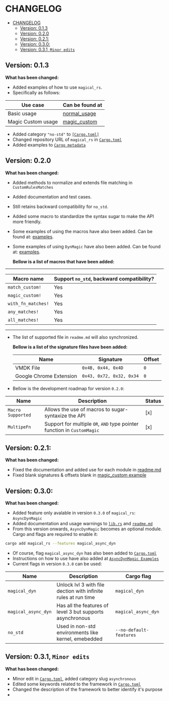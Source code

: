 # CHANGELOG
- [CHANGELOG](#changelog)
  - [Version: 0.1.3](#version-013)
  - [Version: 0.2.0](#version-020)
  - [Version: 0.2.1:](#version-021)
  - [Version: 0.3.0:](#version-030)
  - [Version: 0.3.1, `Minor edits`](#version-031-minor-edits)


## Version: 0.1.3
**What has been changed:**
* Added examples of how to use `magical_rs`. 
* Specifically as follows:

| Use case           | Can be found at                        |
| ------------------ | -------------------------------------- |
| Basic usage        | [normal_usage](examples/normal_usage)  |
| Magic Custom usage | [magic_custom](examples/magic_custom/) |

* Added category `"no-std"` to [`[Cargo.toml]`](Cargo.toml)
* Changed repository URL of `magical_rs` in [`Cargo.toml`](Cargo.toml)
* Added examples to [`Cargo metadata`](Cargo.toml)

## Version: 0.2.0
**What has been changed:**
* Added methods to normalize and extends file matching in `CustomRulesMatches`
* Added documentation and test cases.
* Still retains backward compatibility for `no_std`.
* Added some macro to standardize the syntax sugar to make the API more friendly.
* Some examples of using the macros have also been added. Can be found at: [examples](examples).
* Some examples of using `DynMagic` have also been added. Can be found at: [examples](examples).
 
	**Bellow is a list of macros that have been added:**

---
  | Macro name         | Support `no_std`, backward compatibility? |
  | ------------------ | ----------------------------------------- |
  | `match_custom!`    | Yes                                       |
  | `magic_custom!`    | Yes                                       |
  | `with_fn_matches!` | Yes                                       |
  | `any_matches!`     | Yes                                       |
  | `all_matches!`     | Yes                                       |

---
* The list of supported file in `readme.md` will also synchronized.

  **Bellow is a list of the signature files have been added:**

  | Name                    | Signature                | Offset |
  | ----------------------- | ------------------------ | ------ |
  | VMDK File               | `0x4B, 0x44, 0x4D`       | `0`    |
  | Google Chrome Extension | `0x43, 0x72, 0x32, 0x34` | `0`    |

* Bellow is the development roadmap for version `0.2.0`:
  
| Name              | Description                                                             | Status |
| ----------------- | ----------------------------------------------------------------------- | ------ |
| `Macro Supported` | Allows the use of macros to sugar-syntaxize the API                     | [x]    |
| `MultipeFn`       | Support for multiple `OR`, `AND` type pointer function in `CustomMagic` | [x]    |

## Version: 0.2.1:
**What has been changed:**

* Fixed the documentation and added use for each module in [readme.md](readme.md)
* Fixed blank signatures & offsets blank in [magic_custom example](examples/magic_custom/src/v_2_0_0/magic_custom_macro.rs)

## Version: 0.3.0:
**What has been changed:**

* Added feature only avalable in version `0.3.0` of `magical_rs`: `AsyncDynMagic`
* Added documentation and usage warnings to [`lib.rs`](src/lib.rs) and [`readme.md`](readme.md)
* From this version onwards, `AsyncDynMagic` becomes an optional module. Cargo and flags are required to enable it:

```bash
cargo add magical_rs --features magical_async_dyn
```
* Of course, flag `magical_async_dyn` has also been added to [`Cargo.toml`](Cargo.toml)
* Instructions on how to use have also added at [`AsyncDynMagic Examples`](examples/async_dyn_magic)
* Current flags in version `0.3.0` can be used:

| Name                | Description                                                    | Cargo flag              |
| ------------------- | -------------------------------------------------------------- | ----------------------- |
| `magical_dyn`       | Unlock lvl 3 with file dection with infinite rules at run time | `magical_dyn`           |
| `magical_async_dyn` | Has all the features of level 3 but supports asynchronous      | `magical_async_dyn`     |
| `no_std`            | Used in non-std environments like kernel, emebedded            | `--no-default-features` |

## Version: 0.3.1, `Minor edits`
**What has been changed:**
* Minor edit in [`Cargo.toml`](Cargo.toml), added category slug `asynchronous`
* Edited some keywords related to the framework in [`Cargo.toml`](Cargo.toml)
* Changed the description of the framework to better identify it's purpose
* 